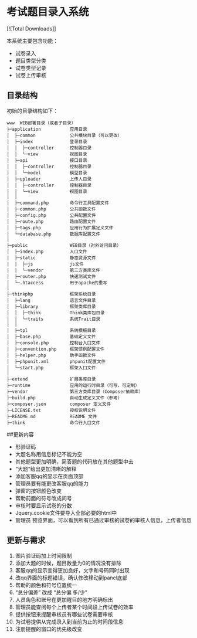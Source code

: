 考试题目录入系统
===============

[![Total Downloads]]

本系统主要包含功能：

 + 试卷录入
 + 题目类型分类
 + 试卷类型记录
 + 试卷上传审核

## 目录结构

初始的目录结构如下：

~~~
www  WEB部署目录（或者子目录）
├─application           应用目录
│  ├─common             公共模块目录（可以更改）
│  ├─index              登录目录
│  │  ├─controller      控制器目录
│  │  └─view            视图目录
│  ├─api                接口目录
│  │  ├─controller      控制器目录
│  │  └─model           模型目录
│  ├─uploader           上传人目录
│  │  ├─controller      控制器目录
│  │  └─view            视图目录
│  │
│  ├─command.php        命令行工具配置文件
│  ├─common.php         公共函数文件
│  ├─config.php         公共配置文件
│  ├─route.php          路由配置文件
│  ├─tags.php           应用行为扩展定义文件
│  └─database.php       数据库配置文件
│
├─public                WEB目录（对外访问目录）
│  ├─index.php          入口文件
|  ├─static             静态资源文件
|  |  ├─js              js文件
|  |  └─vendor          第三方类库文件
│  ├─router.php         快速测试文件
│  └─.htaccess          用于apache的重写
│
├─thinkphp              框架系统目录
│  ├─lang               语言文件目录
│  ├─library            框架类库目录
│  │  ├─think           Think类库包目录
│  │  └─traits          系统Trait目录
│  │
│  ├─tpl                系统模板目录
│  ├─base.php           基础定义文件
│  ├─console.php        控制台入口文件
│  ├─convention.php     框架惯例配置文件
│  ├─helper.php         助手函数文件
│  ├─phpunit.xml        phpunit配置文件
│  └─start.php          框架入口文件
│
├─extend                扩展类库目录
├─runtime               应用的运行时目录（可写，可定制）
├─vendor                第三方类库目录（Composer依赖库）
├─build.php             自动生成定义文件（参考）
├─composer.json         composer 定义文件
├─LICENSE.txt           授权说明文件
├─README.md             README 文件
├─think                 命令行入口文件
~~~

##更新内容
 + 形验证码
 + 大题名称用信息标记不能为空
 + 其他题型更加明确，简答题的代码放在其他题型中去
 + “大题“给出更加清晰的解释
 + 添加客服qq的显示在页面顶部
 + 管理员要有能更改客服qq的能力
 + 弹窗的按钮颜色改变
 + 帮助前面的符号改成问号
 + 审核时要显示试卷的分数
 + Jquery.cookie文件要导入全部必要的html中
 + 管理员 预览界面，可以看到所有已通过审核的试卷的审核人信息，上传者信息


## 更新与需求

1.	图片验证码加上时间限制
2.	添加大题的时候，题目数量为0的情况没有排除
3.	客服qq的显示变得更加良好，文字和号码同时出现
4.	改qq界面的标题错误，确认修改移动到panel底部
5.	帮助的颜色和符号位置统一
6.	“总分偏差”  改成  “总分偏 多/少”
7.	人员角色和账号在更加醒目的地方明确标出
8.	管理员能查阅每个上传者某个时间段上传试卷的效率
9.	提供按钮来提醒审核员有哪些试卷需要审核
10.	为试卷提供从完成录入到当前为止的时间段信息
11.	注册提醒的窗口的优先级改变

